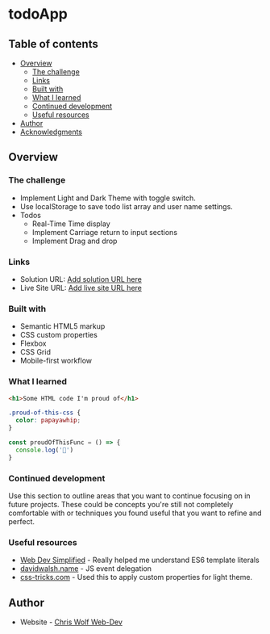 # todoApp
## Table of contents

- [Overview](#overview)
  - [The challenge](#the-challenge)
  - [Links](#links)
  - [Built with](#built-with)
  - [What I learned](#what-i-learned)
  - [Continued development](#continued-development)
  - [Useful resources](#useful-resources)
- [Author](#author)
- [Acknowledgments](#acknowledgments)

## Overview

### The challenge

- Implement Light and Dark Theme with toggle switch.
- Use localStorage to save todo list array and user name settings.
- Todos
  - Real-Time Time display
  - Implement Carriage return to input sections
  - Implement Drag and drop

### Links

- Solution URL: [Add solution URL here](https://your-solution-url.com)
- Live Site URL: [Add live site URL here](https://your-live-site-url.com)

### Built with

- Semantic HTML5 markup
- CSS custom properties
- Flexbox
- CSS Grid
- Mobile-first workflow

### What I learned

```html
<h1>Some HTML code I'm proud of</h1>
```
```css
.proud-of-this-css {
  color: papayawhip;
}
```
```js
const proudOfThisFunc = () => {
  console.log('🎉')
}
```

### Continued development

Use this section to outline areas that you want to continue focusing on in future projects. These could be concepts you're still not completely comfortable with or techniques you found useful that you want to refine and perfect.


### Useful resources

- [Web Dev Simplified](https://blog.webdevsimplified.com/2020-03/tagged-template-literals/) - Really helped me understand ES6 template literals
- [davidwalsh.name](https://davidwalsh.name/event-delegate) - JS event delegation
- [css-tricks.com](https://css-tricks.com/a-complete-guide-to-dark-mode-on-the-web/#using-custom-properties) - Used this to apply custom properties for light theme. 

## Author

- Website - [Chris Wolf Web-Dev](https://christopherrc819.github.io/)
